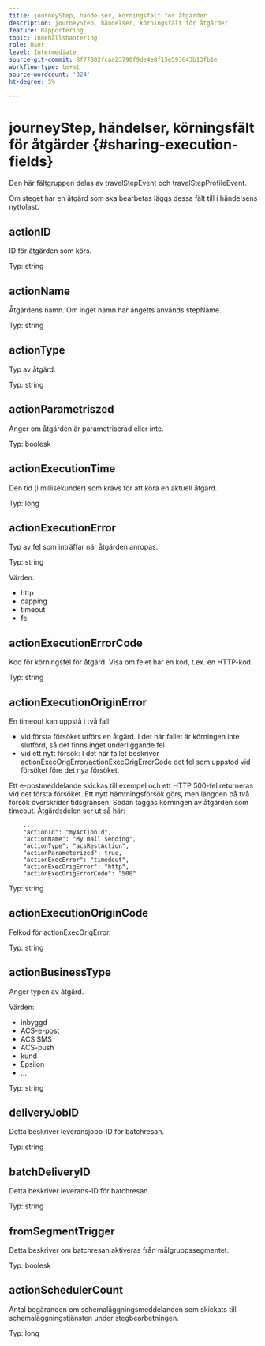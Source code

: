 ```yaml
---
title: journeyStep, händelser, körningsfält för åtgärder
description: journeyStep, händelser, körningsfält för åtgärder
feature: Rapportering
topic: Innehållshantering
role: User
level: Intermediate
source-git-commit: 8f77802fcaa23790f9de4e8f15e593643b13fb1e
workflow-type: tm+mt
source-wordcount: '324'
ht-degree: 5%

---
```


# journeyStep, händelser, körningsfält för åtgärder {#sharing-execution-fields}

Den här fältgruppen delas av travelStepEvent och travelStepProfileEvent.

Om steget har en åtgärd som ska bearbetas läggs dessa fält till i händelsens nyttolast.

## actionID

ID för åtgärden som körs.

Typ: string

## actionName

Åtgärdens namn. Om inget namn har angetts används stepName.

Typ: string

## actionType

Typ av åtgärd.

Typ: string

## actionParametriszed

Anger om åtgärden är parametriserad eller inte.

Typ: boolesk

## actionExecutionTime

Den tid (i millisekunder) som krävs för att köra en aktuell åtgärd.

Typ: long

## actionExecutionError

Typ av fel som inträffar när åtgärden anropas.

Typ: string

Värden:
* http
* capping
* timeout
* fel

## actionExecutionErrorCode

Kod för körningsfel för åtgärd. Visa om felet har en kod, t.ex. en HTTP-kod.

Typ: string

## actionExecutionOriginError

En timeout kan uppstå i två fall:

* vid första försöket utförs en åtgärd. I det här fallet är körningen inte slutförd, så det finns inget underliggande fel
* vid ett nytt försök: I det här fallet beskriver actionExecOrigError/actionExecOrigErrorCode det fel som uppstod vid försöket före det nya försöket.

Ett e-postmeddelande skickas till exempel och ett HTTP 500-fel returneras vid det första försöket. Ett nytt hämtningsförsök görs, men längden på två försök överskrider tidsgränsen. Sedan taggas körningen av åtgärden som timeout. Åtgärdsdelen ser ut så här:

```
    ...
    "actionId": "myActionId",
    "actionName": "My mail sending",
    "actionType": "acsRestAction",
    "actionParameterized": true,
    "actionExecError": "timedout",
    "actionExecOrigError": "http",
    "actionExecOrigErrorCode": "500"
```

Typ: string

## actionExecutionOriginCode

Felkod för actionExecOrigError.

Typ: string

## actionBusinessType

Anger typen av åtgärd.

Värden:

* inbyggd
* ACS-e-post
* ACS SMS
* ACS-push
* kund
* Epsilon
* ...

Typ: string

## deliveryJobID

Detta beskriver leveransjobb-ID för batchresan.

Typ: string

## batchDeliveryID

Detta beskriver leverans-ID för batchresan.

Typ: string

## fromSegmentTrigger

Detta beskriver om batchresan aktiveras från målgruppssegmentet.

Typ: boolesk

## actionSchedulerCount

Antal begäranden om schemaläggningsmeddelanden som skickats till schemaläggningstjänsten under stegbearbetningen.

Typ: long
